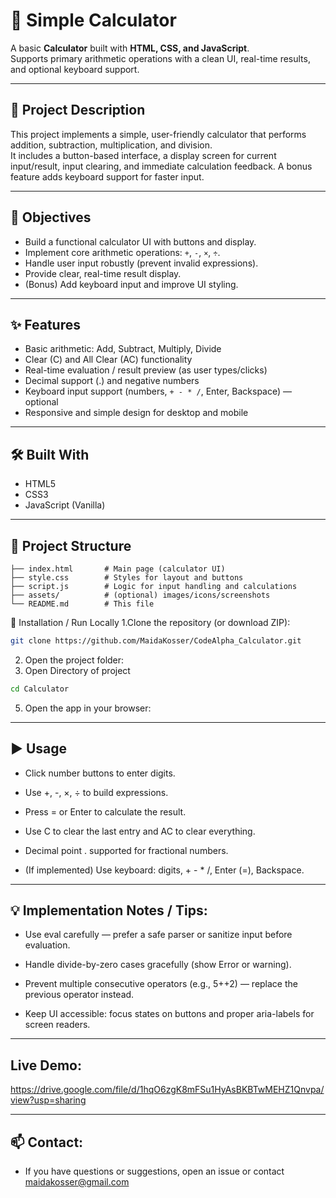 # 🔢 Simple Calculator

A basic **Calculator** built with **HTML, CSS, and JavaScript**.  
Supports primary arithmetic operations with a clean UI, real-time results, and optional keyboard support.

---

## 📖 Project Description
This project implements a simple, user-friendly calculator that performs addition, subtraction, multiplication, and division.  
It includes a button-based interface, a display screen for current input/result, input clearing, and immediate calculation feedback. A bonus feature adds keyboard support for faster input.

---

## 🎯 Objectives
- Build a functional calculator UI with buttons and display.  
- Implement core arithmetic operations: `+`, `-`, `×`, `÷`.  
- Handle user input robustly (prevent invalid expressions).  
- Provide clear, real-time result display.  
- (Bonus) Add keyboard input and improve UI styling.

---

## ✨ Features
- Basic arithmetic: Add, Subtract, Multiply, Divide  
- Clear (C) and All Clear (AC) functionality  
- Real-time evaluation / result preview (as user types/clicks)  
- Decimal support (.) and negative numbers  
- Keyboard input support (numbers, `+ - * /`, Enter, Backspace) — optional  
- Responsive and simple design for desktop and mobile

---

## 🛠️ Built With
- HTML5  
- CSS3  
- JavaScript (Vanilla)

---

## 📂 Project Structure
```plaintext
├── index.html       # Main page (calculator UI)
├── style.css        # Styles for layout and buttons
├── script.js        # Logic for input handling and calculations
├── assets/          # (optional) images/icons/screenshots
└── README.md        # This file
```

🔧 Installation / Run Locally
1.Clone the repository (or download ZIP):
```bash
git clone https://github.com/MaidaKosser/CodeAlpha_Calculator.git
```
2. Open the project folder:
3. Open Directory of project
```bash
cd Calculator
```
5. Open the app in your browser:

---

## ▶ Usage
- Click number buttons to enter digits.

- Use +, -, ×, ÷ to build expressions.

- Press = or Enter to calculate the result.

- Use C to clear the last entry and AC to clear everything.

- Decimal point . supported for fractional numbers.

- (If implemented) Use keyboard: digits, + - * /, Enter (=), Backspace.

---

## 💡 Implementation Notes / Tips:
- Use eval carefully — prefer a safe parser or sanitize input before evaluation.

- Handle divide-by-zero cases gracefully (show Error or warning).

- Prevent multiple consecutive operators (e.g., 5++2) — replace the previous operator instead.

- Keep UI accessible: focus states on buttons and proper aria-labels for screen readers.

---

## Live Demo:
https://drive.google.com/file/d/1hqO6zgK8mFSu1HyAsBKBTwMEHZ1Qnvpa/view?usp=sharing

---

## 📫 Contact: 
- If you have questions or suggestions, open an issue or contact maidakosser@gmail.com

